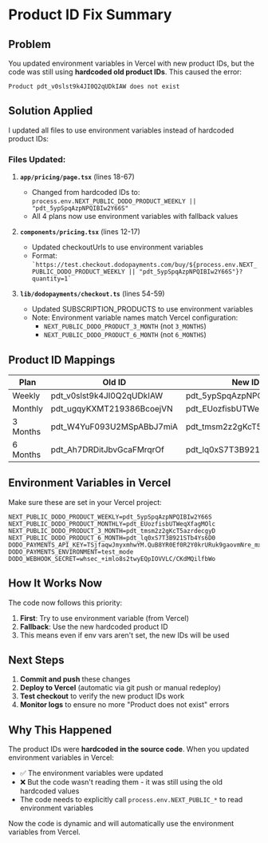 # Product ID Fix Summary

## Problem
You updated environment variables in Vercel with new product IDs, but the code was still using **hardcoded old product IDs**. This caused the error:
```
Product pdt_v0slst9k4JI0Q2qUDkIAW does not exist
```

## Solution Applied
I updated all files to use environment variables instead of hardcoded product IDs:

### Files Updated:

1. **`app/pricing/page.tsx`** (lines 18-67)
   - Changed from hardcoded IDs to: `process.env.NEXT_PUBLIC_DODO_PRODUCT_WEEKLY || "pdt_5ypSpqAzpNPQIBIw2Y66S"`
   - All 4 plans now use environment variables with fallback values

2. **`components/pricing.tsx`** (lines 12-17)
   - Updated checkoutUrls to use environment variables
   - Format: `` `https://test.checkout.dodopayments.com/buy/${process.env.NEXT_PUBLIC_DODO_PRODUCT_WEEKLY || "pdt_5ypSpqAzpNPQIBIw2Y66S"}?quantity=1` ``

3. **`lib/dodopayments/checkout.ts`** (lines 54-59)
   - Updated SUBSCRIPTION_PRODUCTS to use environment variables
   - Note: Environment variable names match Vercel configuration:
     - `NEXT_PUBLIC_DODO_PRODUCT_3_MONTH` (not `3_MONTHS`)
     - `NEXT_PUBLIC_DODO_PRODUCT_6_MONTH` (not `6_MONTHS`)

## Product ID Mappings

| Plan | Old ID | New ID | Environment Variable |
|------|--------|--------|---------------------|
| Weekly | pdt_v0slst9k4JI0Q2qUDkIAW | pdt_5ypSpqAzpNPQIBIw2Y66S | NEXT_PUBLIC_DODO_PRODUCT_WEEKLY |
| Monthly | pdt_ugqyKXMT219386BcoejVN | pdt_EUozfisbUTWeqXfagMOlc | NEXT_PUBLIC_DODO_PRODUCT_MONTHLY |
| 3 Months | pdt_W4YuF093U2MSpABbJ7miA | pdt_tmsm2z2gKcT5azrdecgyD | NEXT_PUBLIC_DODO_PRODUCT_3_MONTH |
| 6 Months | pdt_Ah7DRDitJbvGcaFMrqrOf | pdt_lq0xS7T3B921STb4Ys6D0 | NEXT_PUBLIC_DODO_PRODUCT_6_MONTH |

## Environment Variables in Vercel

Make sure these are set in your Vercel project:
```env
NEXT_PUBLIC_DODO_PRODUCT_WEEKLY=pdt_5ypSpqAzpNPQIBIw2Y66S
NEXT_PUBLIC_DODO_PRODUCT_MONTHLY=pdt_EUozfisbUTWeqXfagMOlc
NEXT_PUBLIC_DODO_PRODUCT_3_MONTH=pdt_tmsm2z2gKcT5azrdecgyD
NEXT_PUBLIC_DODO_PRODUCT_6_MONTH=pdt_lq0xS7T3B921STb4Ys6D0
DODO_PAYMENTS_API_KEY=TSjfaqwJmyxmhwYM.QuB8YR0Ef0R2Y0krURuk9gaovmNre_mxhwbukvllmxD9mUQW
DODO_PAYMENTS_ENVIRONMENT=test_mode
DODO_WEBHOOK_SECRET=whsec_+imlo8s2twyEQpIOVVLC/CKdMQilfbWo
```

## How It Works Now

The code now follows this priority:
1. **First**: Try to use environment variable (from Vercel)
2. **Fallback**: Use the new hardcoded product ID
3. This means even if env vars aren't set, the new IDs will be used

## Next Steps

1. **Commit and push** these changes
2. **Deploy to Vercel** (automatic via git push or manual redeploy)
3. **Test checkout** to verify the new product IDs work
4. **Monitor logs** to ensure no more "Product does not exist" errors

## Why This Happened

The product IDs were **hardcoded in the source code**. When you updated environment variables in Vercel:
- ✅ The environment variables were updated
- ❌ But the code wasn't reading them - it was still using the old hardcoded values
- The code needs to explicitly call `process.env.NEXT_PUBLIC_*` to read environment variables

Now the code is dynamic and will automatically use the environment variables from Vercel.













